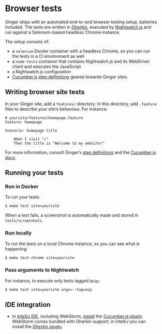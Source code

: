 Browser tests
=============

Ginger ships with an automated end-to-end browser testing setup, batteries 
included. The tests are written in [Gherkin](https://github.com/cucumber/cucumber/wiki/Gherkin),
executed by [Nightwatch.js](http://nightwatchjs.org) and run against a 
Selenium-based headless Chrome instance. 

The setup consists of:

- a `selenium` Docker container with a headless Chrome, so you can run the tests
  in a CI environment as well
- a `node-tests` container that contains Nightwatch.js and its WebDriver client 
  and executes the JavaScript
- a Nightwatch.js configuration
- [Cucumber.js](https://github.com/cucumber/cucumber-js) 
  [step definitions](../../tests/features/step_definitions/) geared towards 
  Ginger sites. 
 
Writing browser site tests
--------------------------

In your Ginger site, add a `features/` directory. In this directory, add
`.feature` files to describe your site’s behaviour. For instance:

```gherkin
# yoursite/features/homepage.feature
Feature: homepage

Scenario: homepage title

    When I visit "/"
    Then the title is "Welcome to my website!"
```

For more information, consult Ginger’s [step definitions](../../tests/features/step_definitions/)
and the [Cucumber.js docs](https://github.com/cucumber/cucumber-js).

Running your tests
------------------

### Run in Docker

To run your tests:

```bash
$ make test site=yoursite
```

When a test fails, a screenshot is automatically made and stored in 
`tests/screenshots`.

### Run locally

To run the tests on a local Chrome instance, so you can see what is happening:

```bash
$ make test-chrome site=yoursite
```

### Pass arguments to Nightwatch

For instance, to execute only tests tagged `@wip`:

```bash
$ make test site=yoursite args=--tag=wip
```

IDE integration
---------------

* In [IntelliJ IDE](https://www.jetbrains.com/idea/), including WebStorm,
  [install](https://www.jetbrains.com/help/idea/2017.1/preparing-to-use-cucumber-js-test-runner.html)
  the [Cucumber.js plugin](https://plugins.jetbrains.com/plugin/7418-cucumber-js).
  WebStorm comes bundled with Gherkin support; in IntelliJ you can install the
  [Gherkin plugin](https://plugins.jetbrains.com/plugin/7211-gherkin).
